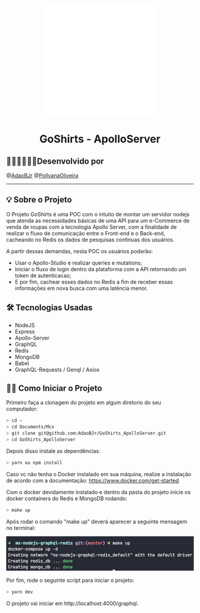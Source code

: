 <div align="center"> 
  <img src="readme/nodejs_animation.gif" width="300">
  <h1> GoShirts - ApolloServer </h1>
</div>

## 🧑🏻‍💻🧑🏻‍💻Desenvolvido por

@[AdaoBJr](https://github.com/AdaoBJr/)
@[PollyanaOliveira](https://github.com/PollyanaOliveira/)
<br>

---

## 💡 Sobre o Projeto

O Projeto GoShirts é uma POC com o intuito de montar um servidor nodejs que atenda as necessidades básicas de uma API para um e-Commerce de venda de roupas com a tecnologia Apollo Server, com a finalidade de realizar o fluxo de comunicação entre o Front-end e o Back-end, cacheando no Redis os dados de pesquisas contínuas dos usuários.

A partir dessas demandas, nesta POC os usuários poderão:

- Usar o Apollo-Studio e realizar queries e mutations;
- Iniciar o fluxo de login dentro da plataforma com a API retornando um token de autenticacao;
- E por fim, cachear esses dados no Redis a fim de receber essas informações em nova busca
  com uma latência menor.

## 🛠 Tecnologias Usadas

- NodeJS
- Express
- Apollo-Server
- GraphQL
- Redis
- MongoDB
- Babel
- GraphQL-Requests / Genql / Axios

## 🧙‍♂️ Como Iniciar o Projeto

Primeiro faça a clonagem do projeto em algum diretorio do seu computador:

```bash
> cd ~
> cd Documents/Mcx
> git clone git@github.com:AdaoBJr/GoShirts_ApolloServer.git
> cd GoShirts_ApolloServer
```

Depois disso instale as dependências:

```bash
> yarn ou npm install
```

Caso vc não tenha o Docker instalado em sua máquina, realize a instalação
de acordo com a documentação: https://www.docker.com/get-started

Com o docker devidamente instalado e dentro da pasta do projeto
inicie os docker containers do Redis e MongoDB rodando:

```bash
> make up
```

Após rodar o comando "make up" deverá aparecer a seguinte mensagem no
terminal:

![img](readme/created_containers_docker.png)

Por fim, rode o seguinte script para iniciar o projeto:

```bash
> yarn dev
```

O projeto vai iniciar em http://localhost:4000/graphql.
